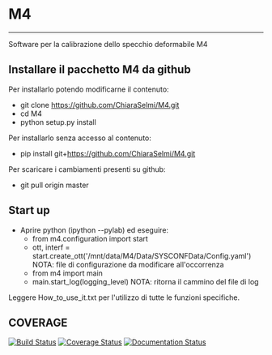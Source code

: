 # M4
***
Software per la calibrazione dello specchio deformabile M4

## Installare il pacchetto M4 da github
Per installarlo potendo modificarne il contenuto:
- git clone https://github.com/ChiaraSelmi/M4.git
- cd M4
- python setup.py install

Per installarlo senza accesso al contenuto:
- pip install git+https://github.com/ChiaraSelmi/M4.git

Per scaricare i cambiamenti presenti su github:
- git pull origin master

## Start up
- Aprire python (ipython --pylab) ed eseguire:
  - from m4.configuration import start
  - ott, interf = start.create_ott('/mnt/data/M4/Data/SYSCONFData/Config.yaml') NOTA: file di configurazione da modificare all'occorrenza
  - from m4 import main
  - main.start_log(logging_level) NOTA: ritorna il cammino del file di log

Leggere How_to_use_it.txt per l'utilizzo di tutte le funzioni specifiche.

## COVERAGE
[![Build Status](https://travis-ci.org/codecov/sourcegraph-codecov.svg?branch=master)](https://codecov.io/gh/ChiaraSelmi/M4/)
[![Coverage Status](https://codecov.io/gh/codecov/sourcegraph-codecov/branch/master/graph/badge.svg?branch=master&kill_cache=1)](https://codecov.io/gh/ChiaraSelmi/M4/?branch=master)
[![Documentation Status](https://readthedocs.org/projects/m4/badge/?version=latest)](https://m4.readthedocs.io/en/latest/?badge=latest)

